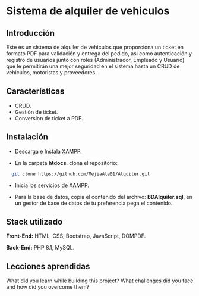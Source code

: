 
# Sistema de alquiler de vehiculos

## Introducción

Este es un sistema de alquiler de vehiculos que proporciona un ticket en formato PDF para validación y entrega del pedido, asi como autenticación y registro de usuarios junto con roles (Administrador, Empleado y Usuario) que le permitirán una mejor seguridad en el sistema hasta un CRUD de vehiculos, motoristas y proveedores.

## Características

- CRUD.
- Gestión de ticket.
- Conversion de ticket a PDF.

## Instalación

- Descarga e Instala XAMPP.

- En la carpeta **htdocs**, clona el repositorio:

```bash
  git clone https://github.com/MejiaAle01/Alquiler.git
```

- Inicia los servicios de XAMPP.

- Para la base de datos, copia el contenido del archivo: **BDAlquiler.sql**, en un gestor de base de datos de tu preferencia pega el contenido.
    
## Stack utilizado

**Front-End:** HTML, CSS, Bootstrap, JavaScript, DOMPDF.

**Back-End:** PHP 8.1, MySQL.

## Lecciones aprendidas

What did you learn while building this project? What challenges did you face and how did you overcome them?

